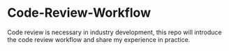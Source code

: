 # Code-Review-Workflow
Code review is necessary in industry development, this repo will introduce the code review workflow and share my experience in practice.
